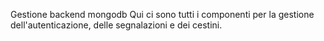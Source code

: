 Gestione backend mongodb
Qui ci sono tutti i componenti per la gestione
dell'autenticazione, delle segnalazioni e dei cestini.
